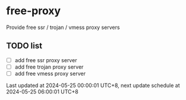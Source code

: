 
# free-proxy
Provide free ssr / trojan / vmess proxy servers


## TODO list
- [ ] add free ssr proxy server
- [ ] add free trojan proxy server
- [ ] add free vmess proxy server

Last updated at 2024-05-25 00:00:01 UTC+8, next update schedule at 2024-05-25 06:00:01 UTC+8

